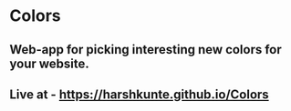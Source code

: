 # Colors

## Web-app for picking interesting new colors for your website.

## Live at - https://harshkunte.github.io/Colors

